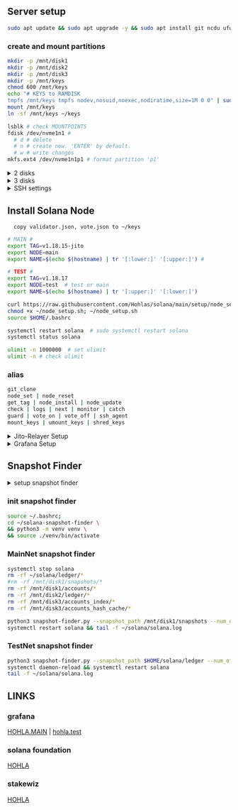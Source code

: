 
## Server setup
```bash
sudo apt update && sudo apt upgrade -y && sudo apt install git ncdu ufw tmux htop curl nano fail2ban smartmontools mc man rsync cron logrotate rsyslog encfs jq -y
```
### create and mount partitions   
```bash
mkdir -p /mnt/disk1
mkdir -p /mnt/disk2
mkdir -p /mnt/disk3
mkdir -p /mnt/keys
chmod 600 /mnt/keys 
echo "# KEYS to RAMDISK 
tmpfs /mnt/keys tmpfs nodev,nosuid,noexec,nodiratime,size=1M 0 0" | sudo tee -a /etc/fstab
mount /mnt/keys 
ln -sf /mnt/keys ~/keys
```
```bash
lsblk # check MOUNTPOINTS
fdisk /dev/nvme1n1 #
  # d # delete 
  # n # create new. 'ENTER' by default. 
  # w # write changes
mkfs.ext4 /dev/nvme1n1p1 # format partition 'p1'
```

<details>
<summary>2 disks</summary>

```bash
rm -r /mnt/disk3
ln -sf /mnt/disk1 /mnt/disk3
mount /dev/nvme0n1p1 /mnt/disk1
echo '/dev/nvme0n1p1 /mnt/disk1 ext4 defaults 0 1' | sudo tee -a /etc/fstab
mount -a
```

</details>

<details>
<summary>3 disks</summary>

```bash
mount /dev/nvme1n1p1 /mnt/disk1
echo '/dev/nvme1n1p1 /mnt/disk1 ext4 defaults 0 1' | sudo tee -a /etc/fstab
mount /dev/nvme2n1p1 /mnt/disk2
echo '/dev/nvme2n1p1 /mnt/disk2 ext4 defaults 0 1' | sudo tee -a /etc/fstab
mount /dev/nvme3n1p1 /mnt/disk3
echo '/dev/nvme3n1p1 /mnt/disk3 ext4 defaults 0 1' | sudo tee -a /etc/fstab
mount -a
```

</details>


<details>
<summary>SSH settings</summary>
  
```bash
export NEWHOSTNAME="hohla"
```
```bash
sudo hostname $NEWHOSTNAME # сменить до перезагрузки
sudo hostnamectl set-hostname $NEWHOSTNAME
sudo nano /etc/hosts
```

```bash
# config SSH
mkdir -p ~/.ssh
rm ~/.ssh/*
curl https://raw.githubusercontent.com/Hohlas/ubuntu/main/crypto/authorized_keys > ~/.ssh/authorized_keys # add ssh pubkey 'testnet'
chmod 600 ~/.ssh/authorized_keys
cp /etc/ssh/sshd_config /etc/ssh/sshd_config.bak
mv /etc/ssh/ssh_config /etc/ssh/ssh_config.bak
if [ -d /etc/ssh/sshd_config.d ]; then rm -f /etc/ssh/sshd_config.d/*; fi
if [ -d /etc/ssh/ssh_config.d ]; then rm -f /etc/ssh/ssh_config.d/*; fi
curl https://raw.githubusercontent.com/Hohlas/ubuntu/main/crypto/sshd_config > /etc/ssh/sshd_config
sudo ufw allow 2010  # добавить порт в правила файрвола
sudo systemctl restart ssh  # перезапустить службу ssh
touch ~/.ssh/authorized_keys
chmod 600 ~/.ssh/authorized_keys
nano ~/.ssh/authorized_keys
```

```bash
# config file2ban
echo "backend = systemd" >> /etc/fail2ban/jail.d/defaults-debian.conf
echo "authpriv.*      /var/log/auth.log" >> /etc/rsyslog.conf
systemctl restart fail2ban
fail2ban-client status

# config EncFS
# mkdir -p ~/.crpt ~/keys
# encfs ~/.crpt ~/keys # 
```

</details>

## Install Solana Node
```   copy validator.json, vote.json to ~/keys   ```
```bash
# MAIN #
export TAG=v1.18.15-jito
export NODE=main
export NAME=$(echo $(hostname) | tr '[:lower:]' '[:upper:]') #
```
```bash
# TEST #
export TAG=v1.18.17
export NODE=test  # test or main
export NAME=$(echo $(hostname) | tr '[:upper:]' '[:lower:]')
```

```bash
curl https://raw.githubusercontent.com/Hohlas/solana/main/setup/node_setup.sh > ~/node_setup.sh
chmod +x ~/node_setup.sh; ~/node_setup.sh
source $HOME/.bashrc
```
```bash
systemctl restart solana  # sudo systemctl restart solana
systemctl status solana
```
```bash
ulimit -n 1000000  # set ulimit
ulimit -n # check ulimit
```
### alias
```bash
git_clone
node_set | node_reset
get_tag | node_install | node_update
check | logs | next | monitor | catch
guard | vote_on | vote_off | ssh_agent
mount_keys | umount_keys | shred_keys
```

<details>
<summary>Jito-Relayer Setup</summary>

```bash
curl https://raw.githubusercontent.com/Hohlas/solana/main/Jito/jito_relayer_setup.sh > ~/jito_relayer_setup.sh
chmod +x ~/jito_relayer_setup.sh
~/jito_relayer_setup.sh
```
</details>

<details>
<summary>Grafana Setup</summary>

```bash
source ~/sol_git/setup/grafana_setup.sh
```
### update config file
```bash
git_clone
cp ~/sol_git/setup/telegraf.conf /etc/telegraf/telegraf.conf
source ~/.bashrc
tmp="\"$NAME\""
sed -i "/^  hostname = /c\  hostname = $tmp" /etc/telegraf/telegraf.conf
systemctl restart telegraf
journalctl -u telegraf -f
```
```bash
nano /etc/telegraf/telegraf.conf  # add config
```
### price service
```bash
sed -i "/^solanaPrice=/c\solanaPrice=555" /root/solanamonitoring/monitor.sh
systemctl restart telegraf
```

</details>

## Snapshot Finder

<details>
<summary>setup snapshot finder</summary>

```bash
cd 
ulimit -n 1000000
rm -rf ~/solana-snapshot-finder
sudo apt update
sudo apt install python3-venv git -y
git clone https://github.com/c29r3/solana-snapshot-finder.git
# git clone https://github.com/Hohlas/solana-snapshot-finder.git
cd ~/solana-snapshot-finder
python3 -m venv venv
source ./venv/bin/activate
pip3 install -r requirements.txt
```

</details>

### init snapshot finder
```bash
source ~/.bashrc; 
cd ~/solana-snapshot-finder \
&& python3 -m venv venv \
&& source ./venv/bin/activate
```
### MainNet snapshot finder
```bash
systemctl stop solana
rm -rf ~/solana/ledger/*
#rm -rf /mnt/disk1/snapshots/* 
rm -rf /mnt/disk1/accounts/*
rm -rf /mnt/disk2/ledger/*
rm -rf /mnt/disk3/accounts_index/*
rm -rf /mnt/disk3/accounts_hash_cache/*
```
```bash
python3 snapshot-finder.py --snapshot_path /mnt/disk1/snapshots --num_of_retries 10 --measurement_time 10 --min_download_speed 40 --max_snapshot_age 500 --max_latency 500 --with_private_rpc --sort_order latency -r https://api.mainnet-beta.solana.com && \
systemctl restart solana && tail -f ~/solana/solana.log
```
### TestNet snapshot finder
```bash
python3 snapshot-finder.py --snapshot_path $HOME/solana/ledger --num_of_retries 10 --measurement_time 10 --min_download_speed 50 --max_snapshot_age 500 --with_private_rpc --sort_order latency -r https://api.testnet.solana.com && \
systemctl daemon-reload && systemctl restart solana
tail -f ~/solana/solana.log
```
## LINKS
### grafana
[HOHLA.MAIN](https://metrics.stakeconomy.com/d/f2b2HcaGz/solana-community-validator-dashboard?orgId=1&refresh=1m&var-pubkey=AptafqHRpGk3KCQrGtuPGuPvWMuPc4N15X7NN7VUsfbd&var-server=HOHLA&var-inter=1m&var-netif=All&from=now-6h&to=now) | 
[hohla.test](https://metrics.stakeconomy.com/d/f2b2HcaGz/solana-community-validator-dashboard?orgId=1&var-server=hohla&var-inter=30s&var-cpu=All&var-netif=All&var-pubkey=8HzsgkGhEFP2MKuuPDy5f8qvqR6hmwPqeq7UMY3X2Z6T&refresh=5s&from=now-12h&to=now)
### solana foundation
[HOHLA](https://solana.org/sfdp-validators/AptafqHRpGk3KCQrGtuPGuPvWMuPc4N15X7NN7VUsfbd)
### stakewiz
[HOHLA](https://stakewiz.com/validator/3FLezD8GJgnawEHhZcsjdPxZVar9FzqEdViusQ5ZdSwe)
